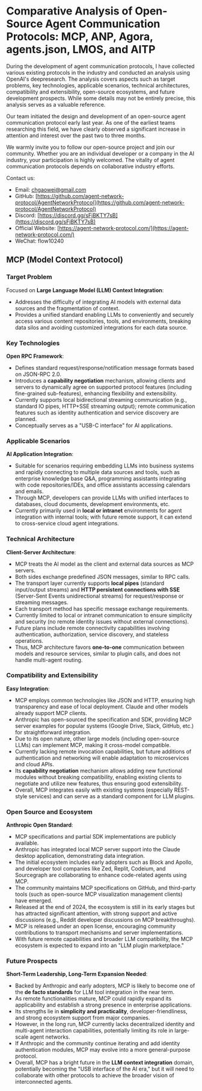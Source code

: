 # Comparative Analysis of Open-Source Agent Communication Protocols: MCP, ANP, Agora, agents.json, LMOS, and AITP

During the development of agent communication protocols, I have collected various existing protocols in the industry and conducted an analysis using OpenAI's deepresearch. The analysis covers aspects such as target problems, key technologies, applicable scenarios, technical architectures, compatibility and extensibility, open-source ecosystems, and future development prospects. While some details may not be entirely precise, this analysis serves as a valuable reference.

Our team initiated the design and development of an open-source agent communication protocol early last year. As one of the earliest teams researching this field, we have clearly observed a significant increase in attention and interest over the past two to three months.

We warmly invite you to follow our open-source project and join our community. Whether you are an individual developer or a company in the AI industry, your participation is highly welcomed. The vitality of agent communication protocols depends on collaborative industry efforts.

Contact us:
- Email: chgaowei@gmail.com  
- GitHub: [https://github.com/agent-network-protocol/AgentNetworkProtocol](https://github.com/agent-network-protocol/AgentNetworkProtocol)
- Discord: [https://discord.gg/sFjBKTY7sB](https://discord.gg/sFjBKTY7sB)  
- Official Website: [https://agent-network-protocol.com/](https://agent-network-protocol.com/)  
- WeChat: flow10240

## MCP (Model Context Protocol)

### Target Problem
Focused on **Large Language Model (LLM) Context Integration**:
- Addresses the difficulty of integrating AI models with external data sources and the fragmentation of context.
- Provides a unified standard enabling LLMs to conveniently and securely access various content repositories, tools, and environments, breaking data silos and avoiding customized integrations for each data source.

### Key Technologies
**Open RPC Framework**:
- Defines standard request/response/notification message formats based on JSON-RPC 2.0.
- Introduces a **capability negotiation** mechanism, allowing clients and servers to dynamically agree on supported protocol features (including fine-grained sub-features), enhancing flexibility and extensibility.
- Currently supports local bidirectional streaming communication (e.g., standard IO pipes, HTTP+SSE streaming output); remote communication features such as identity authentication and service discovery are planned.
- Conceptually serves as a "USB-C interface" for AI applications.

### Applicable Scenarios
**AI Application Integration**:
- Suitable for scenarios requiring embedding LLMs into business systems and rapidly connecting to multiple data sources and tools, such as enterprise knowledge base Q&A, programming assistants integrating with code repositories/IDEs, and office assistants accessing calendars and emails.
- Through MCP, developers can provide LLMs with unified interfaces to databases, cloud documents, development environments, etc.
- Currently primarily used in **local or intranet** environments for agent integration with internal tools; with future remote support, it can extend to cross-service cloud agent integrations.

### Technical Architecture
**Client-Server Architecture**:
- MCP treats the AI model as the client and external data sources as MCP servers.
- Both sides exchange predefined JSON messages, similar to RPC calls.
- The transport layer currently supports **local pipes** (standard input/output streams) and **HTTP persistent connections with SSE** (Server-Sent Events unidirectional streams) for request/response or streaming messages.
- Each transport method has specific message exchange requirements.
- Currently limited to local or intranet communication to ensure simplicity and security (no remote identity issues without external connections).
- Future plans include remote connectivity capabilities involving authentication, authorization, service discovery, and stateless operations.
- Thus, MCP architecture favors **one-to-one** communication between models and resource services, similar to plugin calls, and does not handle multi-agent routing.

### Compatibility and Extensibility
**Easy Integration**:
- MCP employs common technologies like JSON and HTTP, ensuring high transparency and ease of local deployment. Claude and other models already support MCP clients.
- Anthropic has open-sourced the specification and SDK, providing MCP server examples for popular systems (Google Drive, Slack, GitHub, etc.) for straightforward integration.
- Due to its open nature, other large models (including open-source LLMs) can implement MCP, making it cross-model compatible.
- Currently lacking remote invocation capabilities, but future additions of authentication and networking will enable adaptation to microservices and cloud APIs.
- Its **capability negotiation** mechanism allows adding new functional modules without breaking compatibility, enabling existing clients to negotiate and utilize new features, thus ensuring good extensibility.
- Overall, MCP integrates easily with existing systems (especially REST-style services) and can serve as a standard component for LLM plugins.

### Open Source and Ecosystem
**Anthropic Open Standard**:
- MCP specifications and partial SDK implementations are publicly available.
- Anthropic has integrated local MCP server support into the Claude desktop application, demonstrating data integration.
- The initial ecosystem includes early adopters such as Block and Apollo, and developer tool companies like Zed, Replit, Codeium, and Sourcegraph are collaborating to enhance code-related agents using MCP.
- The community maintains MCP specifications on GitHub, and third-party tools (such as open-source MCP visualization management clients) have emerged.
- Released at the end of 2024, the ecosystem is still in its early stages but has attracted significant attention, with strong support and active discussions (e.g., Reddit developer discussions on MCP breakthroughs).
- MCP is released under an open license, encouraging community contributions to transport mechanisms and server implementations.
- With future remote capabilities and broader LLM compatibility, the MCP ecosystem is expected to expand into an "LLM plugin marketplace."

### Future Prospects
**Short-Term Leadership, Long-Term Expansion Needed**:
- Backed by Anthropic and early adopters, MCP is likely to become one of the **de facto standards** for LLM tool integration in the near term.
- As remote functionalities mature, MCP could rapidly expand its applicability and establish a strong presence in enterprise applications.
- Its strengths lie in **simplicity and practicality**, developer-friendliness, and strong ecosystem support from major companies.
- However, in the long run, MCP currently lacks decentralized identity and multi-agent interaction capabilities, potentially limiting its role in large-scale agent networks.
- If Anthropic and the community continue iterating and add identity authentication modules, MCP may evolve into a more general-purpose protocol.
- Overall, MCP has a bright future in the **LLM context integration** domain, potentially becoming the "USB interface of the AI era," but it will need to collaborate with other protocols to achieve the broader vision of interconnected agents.
